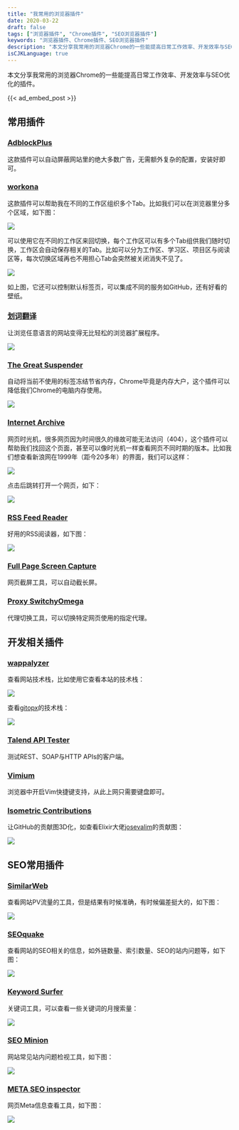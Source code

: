 ```yaml
---
title: "我常用的浏览器插件"
date: 2020-03-22
draft: false
tags: ["浏览器插件", "Chrome插件", "SEO浏览器插件"]
keywords: "浏览器插件、Chrome插件、SEO浏览器插件"
description: "本文分享我常用的浏览器Chrome的一些能提高日常工作效率、开发效率与SEO优化的插件。"
isCJKLanguage: true
---
```


本文分享我常用的浏览器Chrome的一些能提高日常工作效率、开发效率与SEO优化的插件。

{{< ad_embed_post >}}

## 常用插件

### [AdblockPlus](https://chrome.google.com/webstore/detail/adblock-plus-free-ad-bloc/cfhdojbkjhnklbpkdaibdccddilifddb)

这款插件可以自动屏蔽网站里的绝大多数广告，无需额外复杂的配置，安装好即可。

### [workona]((https://workona.com/))

这款插件可以帮助我在不同的工作区组织多个Tab。比如我们可以在浏览器里分多个区域，如下图：

![](https://img.bmpi.dev/e925ce47-ab63-aaf2-378b-4f4db76421b5.png)

可以使用它在不同的工作区来回切换，每个工作区可以有多个Tab组供我们随时切换，工作区会自动保存相关的Tab。比如可以分为工作区、学习区、项目区与阅读区等，每次切换区域再也不用担心Tab会突然被关闭消失不见了。

![](https://img.bmpi.dev/bbe8fd8f-cd1f-60ce-c325-0f43fb342fcc.png)

如上图，它还可以控制默认标签页，可以集成不同的服务如GitHub，还有好看的壁纸。

### [划词翻译](https://github.com/Selection-Translator/crx-selection-translate)

让浏览任意语言的网站变得无比轻松的浏览器扩展程序。

![](https://img.bmpi.dev/80b1312f-a32f-998a-61d5-1581bcc618d9.png)

### [The Great Suspender](https://chrome.google.com/webstore/detail/the-great-suspender/klbibkeccnjlkjkiokjodocebajanakg)

自动将当前不使用的标签冻结节省内存，Chrome毕竟是内存大户，这个插件可以降低我们Chrome的电脑内存使用。

![](https://img.bmpi.dev/eb2aa4f8-e183-996b-b9f6-b25238ad1d7c.png)

### [Internet Archive](https://chrome.google.com/webstore/detail/wayback-machine/fpnmgdkabkmnadcjpehmlllkndpkmiak)

网页时光机，很多网页因为时间很久的缘故可能无法访问（404），这个插件可以帮助我们找回这个页面，甚至可以像时光机一样查看网页不同时期的版本。比如我们想查看新浪网在1999年（距今20多年）的界面，我们可以这样：

![](https://img.bmpi.dev/865b7679-3f9f-8464-a3e2-b04a4e943247.png)

点击后跳转打开一个网页，如下：

![](https://img.bmpi.dev/b813bf1a-8652-438d-43dd-591125edafaf.png)

### [RSS Feed Reader](https://chrome.google.com/webstore/detail/rss-feed-reader/pnjaodmkngahhkoihejjehlcdlnohgmp)

好用的RSS阅读器，如下图：

![](https://img.bmpi.dev/00a18d52-8768-c560-a315-4ca340930bf5.png)

### [Full Page Screen Capture](https://chrome.google.com/webstore/detail/full-page-screen-capture/fdpohaocaechififmbbbbbknoalclacl)

网页截屏工具，可以自动截长屏。

### [Proxy SwitchyOmega](https://chrome.google.com/webstore/detail/proxy-switchyomega/padekgcemlokbadohgkifijomclgjgif)

代理切换工具，可以切换特定网页使用的指定代理。

## 开发相关插件

### [wappalyzer](https://www.wappalyzer.com/)

查看网站技术栈，比如使用它查看本站的技术栈：

![](https://img.bmpi.dev/b9d1bc00-84f2-f1b1-33b5-f071a5d34927.png)

查看[gitopx](https://www.gitopx.com/)的技术栈：

![](https://img.bmpi.dev/c8b83091-a215-2279-44fb-881a2626a488.png)

### [Talend API Tester](https://chrome.google.com/webstore/detail/talend-api-tester-free-ed/aejoelaoggembcahagimdiliamlcdmfm)

测试REST、SOAP与HTTP APIs的客户端。

### [Vimium](https://chrome.google.com/webstore/detail/vimium/dbepggeogbaibhgnhhndojpepiihcmeb)

浏览器中开启Vim快捷键支持，从此上网只需要键盘即可。

### [Isometric Contributions](https://chrome.google.com/webstore/detail/isometric-contributions/mjoedlfflcchnleknnceiplgaeoegien)

让GitHub的贡献图3D化，如查看Elixir大佬[josevalim](https://github.com/josevalim)的贡献图：

![](https://img.bmpi.dev/2a43a6ef-3ab8-59a6-79aa-66120cde0bc3.png)

## SEO常用插件

### [SimilarWeb](https://chrome.google.com/webstore/detail/similarweb-traffic-rank-w/hoklmmgfnpapgjgcpechhaamimifchmp)

查看网站PV流量的工具，但是结果有时候准确，有时候偏差挺大的，如下图：

![](https://img.bmpi.dev/634193d1-1d4a-a812-9b6a-50ed9cc9a0eb.png)

### [SEOquake](https://chrome.google.com/webstore/detail/seoquake/akdgnmcogleenhbclghghlkkdndkjdjc)

查看网站的SEO相关的信息，如外链数量、索引数量、SEO的站内问题等，如下图：

![](https://img.bmpi.dev/4a4620ee-4079-3ec6-ceaa-55c88cab7808.png)

### [Keyword Surfer](https://chrome.google.com/webstore/detail/keyword-surfer/bafijghppfhdpldihckdcadbcobikaca)

关键词工具，可以查看一些关键词的月搜索量：

![](https://img.bmpi.dev/a997c1c0-1409-3529-23fc-24241000c2b6.png)

### [SEO Minion](https://chrome.google.com/webstore/detail/seo-minion/giihipjfimkajhlcilipnjeohabimjhi)

网站常见站内问题检视工具，如下图：

![](https://img.bmpi.dev/90501bc8-8d8e-0e19-99f1-1bedb712b162.png)

### [META SEO inspector](https://chrome.google.com/webstore/detail/meta-seo-inspector/ibkclpciafdglkjkcibmohobjkcfkaef)

网页Meta信息查看工具，如下图：

![](https://img.bmpi.dev/4a1875ed-9bdb-2b49-ae60-a2e66f2a7e15.png)
